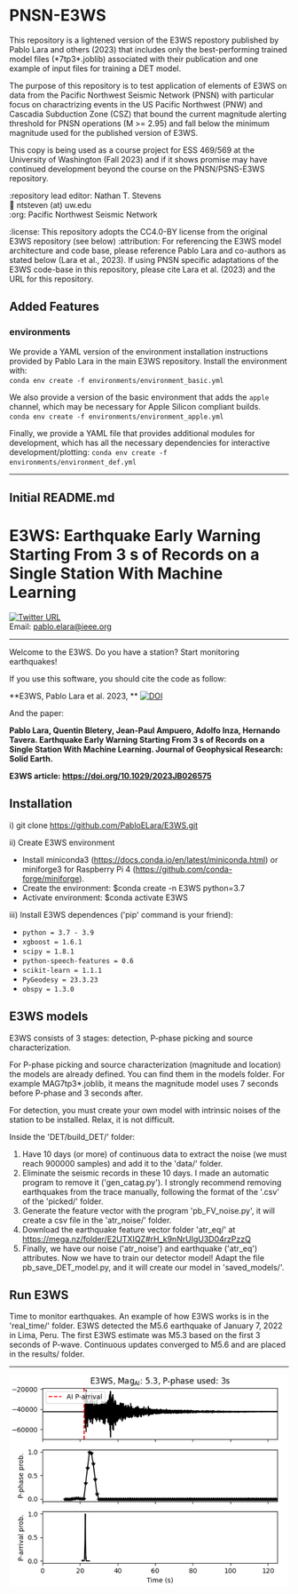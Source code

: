 # PNSN-E3WS  
This repository is a lightened version of the E3WS repostory published by Pablo Lara and others (2023) that includes only the best-performing trained model files (\*7tp3\*.joblib) associated with their publication and one example of input files for training a DET model.

The purpose of this repository is to test application of elements of E3WS on data from the Pacific Northwest Seismic Network (PNSN) with particular focus on charactrizing events in the US Pacific Northwest (PNW) and Cascadia Subduction Zone (CSZ) that bound the current magnitude alerting threshold for PNSN operations (M >= 2.95) and fall below the minimum magnitude used for the published version of E3WS.  

This copy is being used as a course project for ESS 469/569 at the University of Washington (Fall 2023) and if it shows promise may have continued development beyond the course on the PNSN/PSNS-E3WS repository.

:repository lead editor: Nathan T. Stevens  
:email: ntsteven (at) uw.edu  
:org: Pacific Northwest Seismic Network  

:license: This repository adopts the CC4.0-BY license from the original E3WS repository (see below)
:attribution: For referencing the E3WS model architecture and code base, please reference Pablo Lara and co-authors as stated below (Lara et al., 2023). If using PNSN specific adaptations of the E3WS code-base in this repository, please cite Lara et al. (2023) and the URL for this repository.  

## Added Features  
### environments   

We provide a YAML version of the environment installation instructions provided by Pablo Lara in the main E3WS repository. Install the environment with:  
 `conda env create -f environments/environment_basic.yml`  

We also provide a version of the basic environment that adds the `apple` channel, which may be necessary for Apple Silicon compliant builds.  
 `conda env create -f environments/environment_apple.yml`  

Finally, we provide a YAML file that provides additional modules for development, which has all the necessary dependencies for interactive development/plotting:
 `conda env create -f environments/environment_def.yml`  

___________________________________________________________________________

## Initial README.md

# E3WS: Earthquake Early Warning Starting From 3 s of Records on a Single Station With Machine Learning

[![Twitter URL](https://img.shields.io/twitter/url/https/twitter.com/pablolarasismo.svg?style=social&label=Follow%20%40pablolarasismo)](https://twitter.com/pablolarasismo)   
Email: pablo.elara@ieee.org

-----------------------------------------

Welcome to the E3WS. Do you have a station? Start monitoring earthquakes!

If you use this software, you should cite the code as follow:   

**E3WS, Pablo Lara et al. 2023, ** [![DOI](https://zenodo.org/badge/637827897.svg)](https://zenodo.org/badge/latestdoi/637827897)

And the paper:   

**Pablo Lara, Quentin Bletery, Jean-Paul Ampuero, Adolfo Inza, Hernando Tavera. Earthquake Early Warning Starting From 3 s of Records on a Single Station With Machine Learning. Journal of Geophysical Research: Solid Earth.**

**E3WS article: https://doi.org/10.1029/2023JB026575**

## Installation
i) git clone https://github.com/PabloELara/E3WS.git

ii) Create E3WS environment
- Install miniconda3 (https://docs.conda.io/en/latest/miniconda.html) or miniforge3 for Raspberry Pi 4 (https://github.com/conda-forge/miniforge).
- Create the environment: $conda create -n E3WS python=3.7
- Activate environment: $conda activate E3WS

iii) Install E3WS dependences ('pip' command is your friend):
- `python = 3.7 - 3.9`
- `xgboost = 1.6.1`
- `scipy = 1.8.1`
- `python-speech-features = 0.6`
- `scikit-learn = 1.1.1`
- `PyGeodesy = 23.3.23`
- `obspy = 1.3.0`


## E3WS models

E3WS consists of 3 stages: detection, P-phase picking and source characterization.

For P-phase picking and source characterization (magnitude and location) the models are already defined. You can find them in the models folder. For example MAG7tp3*.joblib, it means the magnitude model uses 7 seconds before P-phase and 3 seconds after.

For detection, you must create your own model with intrinsic noises of the station to be installed. Relax, it is not difficult.

Inside the 'DET/build_DET/' folder:
1. Have 10 days (or more) of continuous data to extract the noise (we must reach 900000 samples) and add it to the 'data/' folder.
2. Eliminate the seismic records in these 10 days. I made an automatic program to remove it ('gen_catag.py'). I strongly recommend removing earthquakes from the trace manually, following the format of the '.csv' of the 'picked/' folder.
3. Generate the feature vector with the program 'pb_FV_noise.py', it will create a csv file in the 'atr_noise/' folder.
4. Download the earthquake feature vector folder 'atr_eq/' at https://mega.nz/folder/E2UTXIQZ#rH_k9nNrUIgU3D04rzPzzQ
5. Finally, we have our noise ('atr_noise') and earthquake ('atr_eq') attributes. Now we have to train our detector model! Adapt the file pb_save_DET_model.py, and it will create our model in 'saved_models/'.

## Run E3WS
Time to monitor earthquakes.
An example of how E3WS works is in the 'real_time/' folder. E3WS detected the M5.6 earthquake of January 7, 2022 in Lima, Peru. The first E3WS estimate was M5.3 based on the first 3 seconds of P-wave. Continuous updates converged to M5.6 and are placed in the results/ folder.

-----------------------------------------

![map](real_time/E3WS_Lima.png)
